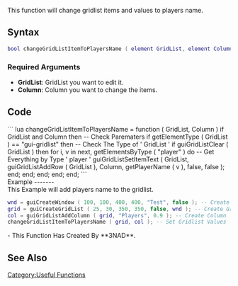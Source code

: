 <pageclass class="#228B22" subcaption="Useful Function"></pageclass> <lowercasetitle/>

This function will change gridlist items and values to players name.

Syntax
------

``` lua
bool changeGridListItemToPlayersName ( element GridList, element Column )
```

### Required Arguments

-   **GridList**: GridList you want to edit it.
-   **Column**: Column you want to change the items.

Code
----

<section name="Function source" class="client" show="true">
``` lua
changeGridListItemToPlayersName = function ( GridList, Column )
    if GridList and Column then -- Check Parematers
        if getElementType ( GridList ) == "gui-gridlist" then -- Check The Type of ' GridList '
            if guiGridListClear ( GridList ) then
                for i, v in next, getElementsByType ( "player" ) do -- Get Everything by Type ' player ' 
                    guiGridListSetItemText ( GridList, guiGridListAddRow ( GridList ), Column, getPlayerName ( v ), false, false );
                end;
            end;
        end;
    end;
end;
```

</section>
Example
-------

<section name="Client-side example" class="client" show="true">
This Example will add players name to the gridlist.

``` lua
wnd = guiCreateWindow ( 100, 100, 400, 400, "Test", false ); -- Create Window
grid = guiCreateGridList ( 25, 30, 350, 350, false, wnd ); -- Create Gridlist
col = guiGridListAddColumn ( grid, "Players", 0.9 ); -- Create Column
changeGridListItemToPlayersName ( grid, col ); -- Set Gridlist Values
```

</section>
-   This Function Has Created By **3NAD**.

See Also
--------

[Category:Useful Functions](/docs/category:useful_functions.md "wikilink")
